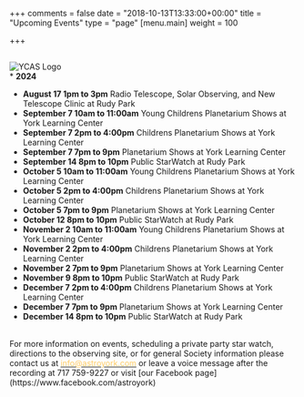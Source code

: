 +++
comments = false
date = "2018-10-13T13:33:00+00:00"
title = "Upcoming Events"
type = "page"
[menu.main]
weight = 100

+++

## 
![YCAS Logo](../img/YCAS2018b.jpg "York County Astronomical Society")
<br>* **2024**<br>
* **August 17 1pm to 3pm** Radio Telescope, Solar Observing, and New Telescope Clinic at Rudy Park<br>
* **September 7 10am to 11:00am** Young Childrens Planetarium Shows at York Learning Center<br>
* **September 7 2pm to 4:00pm** Childrens Planetarium Shows at York Learning Center<br>
* **September 7 7pm to 9pm** Planetarium Shows at York Learning Center<br>
* **September 14 8pm to 10pm** Public StarWatch at Rudy Park<br>
* **October 5 10am to 11:00am** Young Childrens Planetarium Shows at York Learning Center<br>
* **October 5 2pm to 4:00pm** Childrens Planetarium Shows at York Learning Center<br>
* **October 5 7pm to 9pm** Planetarium Shows at York Learning Center<br>
* **October 12 8pm to 10pm** Public StarWatch at Rudy Park<br>
* **November 2 10am to 11:00am** Young Childrens Planetarium Shows at York Learning Center<br>
* **November 2 2pm to 4:00pm** Childrens Planetarium Shows at York Learning Center<br>
* **November 2 7pm to 9pm** Planetarium Shows at York Learning Center<br>
* **November 9 8pm to 10pm** Public StarWatch at Rudy Park<br>
* **December 7 2pm to 4:00pm** Childrens Planetarium Shows at York Learning Center<br>
* **December 7 7pm to 9pm** Planetarium Shows at York Learning Center<br>
* **December 14 8pm to 10pm** Public StarWatch at Rudy Park<br>
<br>
For more information on events, scheduling a private party star watch, directions to the observing site, or for general Society information please contact us at <a href="mailto:info@astroyork.com"><font color="#FFCC66">info@astroyork.com</font></a> or leave a voice message after the recording at 717 759-9227 or visit [our Facebook page](https://www.facebook.com/astroyork)

